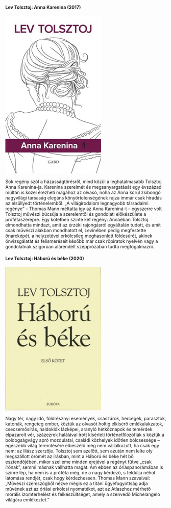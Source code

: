 #### <a name="id_778">Lev Tolsztoj: Anna Karenina (2017)</a>
<img src="https://github.com/BercziSandor/calibre_lib/raw/main/Lev%20Tolsztoj/Anna%20Karenina%20%28778%29/cover.jpg" alt="cover" width="300"/>

<div>
<p>Sok regény szól a házasságtörésről, mind közül a leghatalmasabb Tolsztoj Anna Kareniná-ja. Karenina szerelmét és megsanyargatását egy évszázad múltán is közel érezheti magához az olvasó, noha az Anna körül zsibongó nagyvilági társaság elegáns könyörtelenségének rajza immár csak híradás az elsüllyedt történelemből. „A világirodalom legnagyobb társadalmi regénye” – Thomas Mann méltatta így az Anna Kareniná-t – egyszerre volt Tolsztoj művészi búcsúja a szerelemtől és gondolati előkészülete a prófétaszerepre. Egy kötetben szinte két regény: Annáéban Tolsztoj elmondhatta mindazt, amit az érzéki rajongásról egyáltalán tudott, és amit csak művészi alakban mondhatott el, Levinében pedig megfestette önarcképét, a helyzetével erkölcsileg meghasonlott földesúrét, akinek önvizsgálatát és felismeréseit később már csak röpiratok nyelvén vagy a gondolatnak szigorúan alárendelt szépprózában tudta megfogalmazni.</p></div>

#### <a name="id_563">Lev Tolsztoj: Háború és béke (2020)</a>
<img src="https://github.com/BercziSandor/calibre_lib/raw/main/Lev%20Tolsztoj/Haboru%20es%20beke%20%28563%29/cover.jpg" alt="cover" width="300"/>

<div>
<p>Nagy ​tér, nagy idő, földrésznyi események, császárok, hercegek, parasztok, katonák, rengeteg ember, köztük az olvasót holtig elkísérő emlékalakzatok, csecsemősírás, haldoklók lázképei, aranyló hétköznapok és temérdek elpazarolt vér, százezrek halálával írott kísérleti történetfilozófiák s köztük a boldogságvágy apró mozdulatai, családi közhelyek időtlen bölcsessége – egészebb világ teremtésére elbeszélő még nem vállalkozott, ha csak egy nem: az Iliász szerzője. Tolsztoj sem azelőtt, sem azután nem lelte oly megszállott örömét az írásban, mint a Háború és béke hét bő esztendőjében, mikor szelleme minden erejével a regényt fűtve „csak írónak”, semmi másnak vallhatta magát. Ám ebben az óriáspanorámában is színre lép, ha nem is a próféta még, de a nagy kérdező, s feldúlja néhol látomása rendjét, csak hogy kérdezhessen. Thomas Mann szavaival: „Művészi szemszögből nézve mégis ez a titáni ügyefogyottság adja művének azt az óriási erkölcsi nyomatékot, azt az Atlaszhoz mérhető morális izomterhelést és felkészültséget, amely a szenvedő Michelangelo világára emlékeztet.”</p></div>

